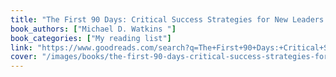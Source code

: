 ```yaml
---
title: "The First 90 Days: Critical Success Strategies for New Leaders at All Levels"
book_authors: ["Michael D. Watkins "]
book_categories: ["My reading list"]
link: "https://www.goodreads.com/search?q=The+First+90+Days:+Critical+Success+Strategies+for+New+Leaders+at+All+Levels+Michael+D.+Watkins+"
cover: "/images/books/the-first-90-days-critical-success-strategies-for-new-leaders-at-all-levels.jpg"
---
```

